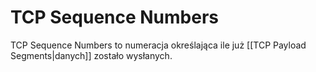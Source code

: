 # TCP Sequence Numbers
TCP Sequence Numbers to numeracja określająca ile już [[TCP Payload Segments|danych]] zostało wysłanych.